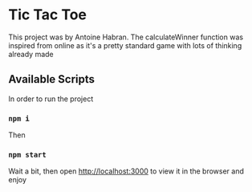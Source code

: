 # Tic Tac Toe

This project was by Antoine Habran. The calculateWinner function was inspired from online as it's a pretty standard game with lots of thinking already made

## Available Scripts

In order to run the project

### `npm i`

Then

### `npm start`

Wait a bit, then open [http://localhost:3000](http://localhost:3000) to view it in the browser and enjoy
